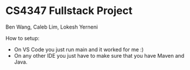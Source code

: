 # CS4347 Fullstack Project
Ben Wang, Caleb Lim, Lokesh Yerneni

How to setup:
- On VS Code you just run main and it worked for me :)
- On any other IDE you just have to make sure that you have Maven and Java. 